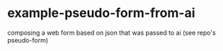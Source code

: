 # example-pseudo-form-from-ai
composing a web form based on json that was passed to ai (see repo's pseudo-form)
